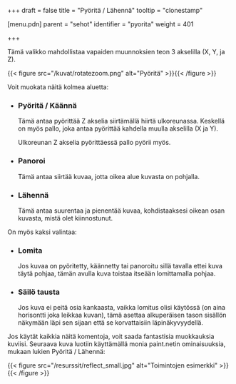 +++
draft = false
title = "Pyöritä / Lähennä"
tooltip = "clonestamp"

[menu.pdn]
    parent = "sehot"
    identifier = "pyorita"
    weight = 401

+++

Tämä valikko mahdollistaa vapaiden muunnoksien teon 3 akselilla (X, Y, ja Z).

{{< figure src="/kuvat/rotatezoom.png" alt="Pyöritä" >}}{{< /figure >}}

Voit muokata näitä kolmea aluetta:

* ### Pyöritä / Käännä

    Tämä antaa pyörittää Z akselia siirtämällä hiirtä ulkoreunassa. Keskellä on myös pallo, joka antaa pyörittää kahdella muulla akselilla (X ja Y).

    Ulkoreunan Z akselia pyörittäessä pallo pyörii myös.

* ### Panoroi

    Tämä antaa siirtää kuvaa, jotta oikea alue kuvasta on pohjalla.

* ### Lähennä

    Tämä antaa suurentaa ja pienentää kuvaa, kohdistaaksesi oikean osan kuvasta, mistä olet kiinnostunut.

On myös kaksi valintaa:

* ### Lomita

    Jos kuvaa on pyöritetty, käännetty tai panoroitu sillä tavalla ettei kuva täytä pohjaa, tämän avulla kuva toistaa itseään lomittamalla pohjaa.

* ### Säilö tausta

    Jos kuva ei peitä osia kankaasta, vaikka lomitus olisi käytössä (on aina horisontti joka leikkaa kuvan), tämä asettaa alkuperäisen tason
    sisällön näkymään läpi sen sijaan että se korvattaisiin läpinäkyvyydellä.

Jos käytät kaikkia näitä komentoja, voit saada fantastisia muokkauksia kuviisi. Seuraava kuva luotiin käyttämällä monia paint.netin ominaisuuksia,
mukaan lukien Pyöritä / Lähennä:

{{< figure src="/resurssit/reflect_small.jpg" alt="Toimintojen esimerkki" >}}{{< /figure >}}
